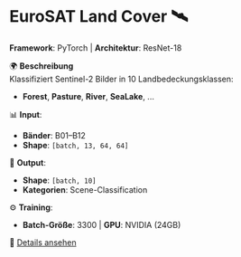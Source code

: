 # EuroSAT Land Cover 🛰️  
**Framework**: PyTorch | **Architektur**: ResNet-18  

🌍 **Beschreibung**  
Klassifiziert Sentinel-2 Bilder in 10 Landbedeckungsklassen:  
- **Forest**, **Pasture**, **River**, **SeaLake**, ...  

📊 **Input**:  
- **Bänder**: B01–B12  
- **Shape**: `[batch, 13, 64, 64]`  

🎯 **Output**:  
- **Shape**: `[batch, 10]`  
- **Kategorien**: Scene-Classification  

⚙️ **Training**:  
- **Batch-Größe**: 3300 | **GPU**: NVIDIA (24GB)  

🔗 [Details ansehen](http://localhost:5555/collections/ml-models-rs/items/item_landcover_eurosat_sentinel2)
